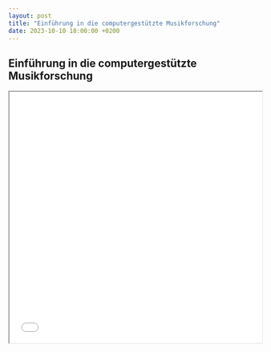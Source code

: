 ```yaml
---
layout: post
title: "Einführung in die computergestützte Musikforschung"
date: 2023-10-10 18:00:00 +0200
---
```


## Einführung in die computergestützte Musikforschung

<iframe src="/assets/slides/00_intro_cmf.pdf" width="100%" height="500px"></iframe>
